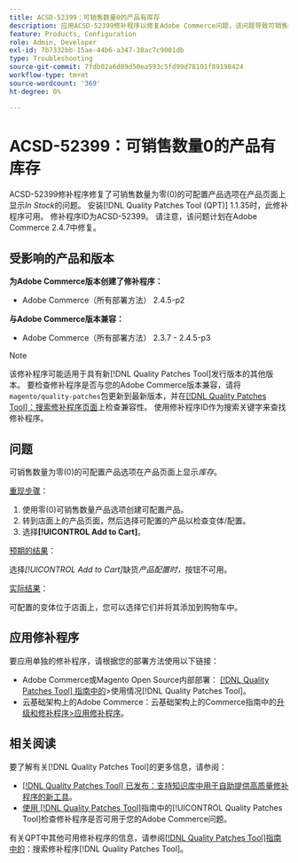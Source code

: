 ```yaml
---
title: ACSD-52399：可销售数量0的产品有库存
description: 应用ACSD-52399修补程序以修复Adobe Commerce问题，该问题导致可销售数量为0的可配置产品选项在产品页面上显示*In Stock*。
feature: Products, Configuration
role: Admin, Developer
exl-id: 7b7332bb-15ae-44b6-a347-38ac7c9001db
type: Troubleshooting
source-git-commit: 7fdb02a6d89d50ea593c5fd99d78101f89198424
workflow-type: tm+mt
source-wordcount: '369'
ht-degree: 0%

---
```


# ACSD-52399：可销售数量0的产品有库存

ACSD-52399修补程序修复了可销售数量为零(0)的可配置产品选项在产品页面上显示&#x200B;*In Stock*&#x200B;的问题。 安装[!DNL Quality Patches Tool (QPT)] 1.1.35时，此修补程序可用。 修补程序ID为ACSD-52399。 请注意，该问题计划在Adobe Commerce 2.4.7中修复。

## 受影响的产品和版本

**为Adobe Commerce版本创建了修补程序：**

* Adobe Commerce（所有部署方法） 2.4.5-p2

**与Adobe Commerce版本兼容：**

* Adobe Commerce（所有部署方法） 2.3.7 - 2.4.5-p3

>[!NOTE]
>
>该修补程序可能适用于具有新[!DNL Quality Patches Tool]发行版本的其他版本。 要检查修补程序是否与您的Adobe Commerce版本兼容，请将`magento/quality-patches`包更新到最新版本，并在[[!DNL Quality Patches Tool]：搜索修补程序页面](https://experienceleague.adobe.com/tools/commerce-quality-patches/index.html)上检查兼容性。 使用修补程序ID作为搜索关键字来查找修补程序。

## 问题

可销售数量为零(0)的可配置产品选项在产品页面上显示&#x200B;*库存*。

<u>重现步骤</u>：

1. 使用零(0)可销售数量产品选项创建可配置产品。
1. 转到店面上的产品页面，然后选择可配置的产品以检查变体/配置。
1. 选择&#x200B;**[!UICONTROL Add to Cart]**。

<u>预期的结果</u>：

选择&#x200B;*[!UICONTROL Add to Cart]*&#x200B;缺货&#x200B;*产品配置时，*&#x200B;按钮不可用。

<u>实际结果</u>：

可配置的变体位于店面上，您可以选择它们并将其添加到购物车中。

## 应用修补程序

要应用单独的修补程序，请根据您的部署方法使用以下链接：

* Adobe Commerce或Magento Open Source内部部署： [[!DNL Quality Patches Tool] 指南中的](/help/tools/quality-patches-tool/usage.md)>使用情况[!DNL Quality Patches Tool]。
* 云基础架构上的Adobe Commerce：云基础架构上的Commerce指南中的[升级和修补程序>应用修补程序](https://experienceleague.adobe.com/docs/commerce-cloud-service/user-guide/develop/upgrade/apply-patches.html)。

## 相关阅读

要了解有关[!DNL Quality Patches Tool]的更多信息，请参阅：

* [[!DNL Quality Patches Tool] 已发布：支持知识库中用于自助提供高质量修补程序的新工具](https://experienceleague.adobe.com/en/docs/commerce-operations/tools/quality-patches-tool/quality-patches-tool-to-self-serve-quality-patches)。
* [使用 [!DNL Quality Patches Tool]](/help/tools/quality-patches-tool/patches-available-in-qpt/check-patch-for-magento-issue-with-magento-quality-patches.md)指南中的[!UICONTROL Quality Patches Tool]检查修补程序是否可用于您的Adobe Commerce问题。


有关QPT中其他可用修补程序的信息，请参阅[[!DNL Quality Patches Tool]指南中的](https://experienceleague.adobe.com/tools/commerce-quality-patches/index.html)：搜索修补程序[!DNL Quality Patches Tool]。
